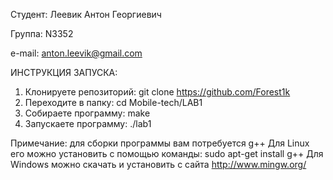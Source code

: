 Студент: Леевик Антон Георгиевич

Группа: N3352

e-mail: anton.leevik@gmail.com

ИНСТРУКЦИЯ ЗАПУСКА:

1.	Клонируете репозиторий:
git clone https://github.com/Forest1k
2.	Переходите в папку: 
cd Mobile-tech/LAB1
3.	Собираете программу:
make
4.	Запускаете программу:
./lab1

Примечание:
для сборки программы вам потребуется g++
Для Linux его можно установить с помощью команды: sudo apt-get install g++
Для Windows можно скачать и установить с сайта http://www.mingw.org/

